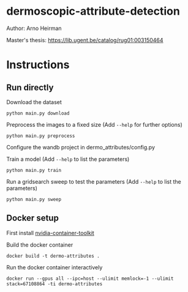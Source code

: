 # dermoscopic-attribute-detection
Author: Arno Heirman

Master's thesis: https://lib.ugent.be/catalog/rug01:003150464

# Instructions

## Run directly

Download the dataset
```
python main.py download
```
Preprocess the images to a fixed size (Add `--help` for further options)
```
python main.py preprocess
```
Configure the wandb project in dermo_attributes/config.py

Train a model (Add `--help` to list the parameters)
```
python main.py train
```
Run a gridsearch sweep to test the parameters (Add `--help` to list the parameters)
```
python main.py sweep
```

## Docker setup

First install [nvidia-container-toolkit](https://github.com/NVIDIA/nvidia-container-toolkit)

Build the docker container
```
docker build -t dermo-attributes .
```

Run the docker container interactively
```
docker run --gpus all --ipc=host --ulimit memlock=-1 --ulimit stack=67108864 -ti dermo-attributes
```
